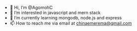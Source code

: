 - 👋 Hi, I’m @AgomohC
- 👀 I’m interested in javascript and mern stack
- 🌱 I’m currently learning mongodb, node.js and express
- 📫 How to reach me via email at chinaemerema@gmail.com

<!---
AgomohC/AgomohC is a ✨ special ✨ repository because its `README.md` (this file) appears on your GitHub profile.
You can click the Preview link to take a look at your changes.
--->

